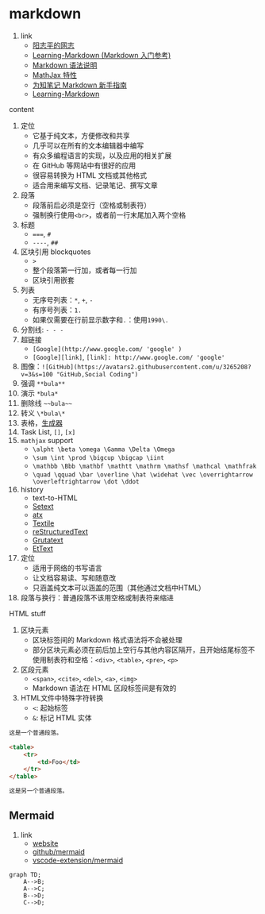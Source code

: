 # markdown

1. link
   * [阳志平的网志](http://www.yangzhiping.com/)
   * [Learning-Markdown (Markdown 入门参考)](http://xianbai.me/learn-md/index.html)
   * [Markdown 语法说明](http://wowubuntu.com/markdown/)
   * [MathJax 特性](http://meta.math.stackexchange.com/questions/5020/mathjax-basic-tutorial-and-quickreference)
   * [为知笔记 Markdown 新手指南](http://www.wiz.cn/medal-8)
   * [Learning-Markdown](http://xianbai.me/learn-md/index.html)

content

1. 定位
   * 它基于纯文本，方便修改和共享
   * 几乎可以在所有的文本编辑器中编写
   * 有众多编程语言的实现，以及应用的相关扩展
   * 在 GitHub 等网站中有很好的应用
   * 很容易转换为 HTML 文档或其他格式
   * 适合用来编写文档、记录笔记、撰写文章
2. 段落
   * 段落前后必须是空行（空格或制表符）
   * 强制换行使用`<br>`，或者前一行末尾加入两个空格
3. 标题
   * `===`, `#`
   * `----`, `##`
4. 区块引用 blockquotes
   * `>`
   * 整个段落第一行加，或者每一行加
   * 区块引用嵌套
5. 列表
   * 无序号列表：`*`, `+`, `-`
   * 有序号列表：`1.`
   * 如果仅需要在行前显示数字和`.`：使用`1990\.`
6. 分割线: `- - -`
7. 超链接
   * `[Google](http://www.google.com/ 'google' )`
   * `[Google][link]`, `[link]: http://www.google.com/ 'google'`
8. 图像：`![GitHub](https://avatars2.githubusercontent.com/u/3265208?v=3&s=100 "GitHub,Social Coding")`
9. 强调 `**bula**`
10. 演示 `*bula*`
11. 删除线 `~~bula~~`
12. 转义 `\*bula\*`
13. 表格，[生成器](http://jakebathman.github.io/Markdown-Table-Generator/)
14. Task List, `[]`, `[x]`
15. `mathjax` support
    * `\alpht \beta \omega \Gamma \Delta \Omega`
    * `\sum \int \prod \bigcup \bigcap \iint`
    * `\mathbb \Bbb \mathbf \mathtt \mathrm \mathsf \mathcal \mathfrak`
    * `\quad \qquad \bar \overline \hat \widehat \vec \overrightarrow \overleftrightarrow \dot \ddot`
16. history
    * text-to-HTML
    * [Setext](http://docutils.sourceforge.net/mirror/setext.html)
    * [atx](http://www.aaronsw.com/2002/atx/)
    * [Textile](http://textism.com/tools/textile/)
    * [reStructuredText](http://docutils.sourceforge.net/rst.html)
    * [Grutatext](http://www.triptico.com/software/grutatxt.html)
    * [EtText](http://ettext.taint.org/doc/)
17. 定位
    * 适用于网络的书写语言
    * 让文档容易读、写和随意改
    * 只涵盖纯文本可以涵盖的范围（其他通过文档中HTML）
18. 段落与换行：普通段落不该用空格或制表符来缩进

HTML stuff

1. 区块元素
   * 区块标签间的 Markdown 格式语法将不会被处理
   * 部分区块元素必须在前后加上空行与其他内容区隔开，且开始结尾标签不使用制表符和空格：`<div>`, `<table>`, `<pre>`, `<p>`
2. 区段元素
   * `<span>`, `<cite>`, `<del>`, `<a>`, `<img>`
   * Markdown 语法在 HTML 区段标签间是有效的
3. HTML文件中特殊字符转换
   * `<`: 起始标签
   * `&`: 标记 HTML 实体

```html
这是一个普通段落。

<table>
    <tr>
        <td>Foo</td>
    </tr>
</table>

这是另一个普通段落。
```

## Mermaid

1. link
   * [website](https://mermaid.js.org/)
   * [github/mermaid](https://github.com/mermaid-js/mermaid)
   * [vscode-extension/mermaid](https://marketplace.visualstudio.com/items?itemName=bierner.markdown-mermaid)

```mermaid
graph TD;
    A-->B;
    A-->C;
    B-->D;
    C-->D;
```
